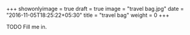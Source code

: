 +++
showonlyimage = true
draft = true
image = "travel bag.jpg"
date = "2016-11-05T18:25:22+05:30"
title = "travel bag"
weight = 0
+++

TODO Fill me in.

